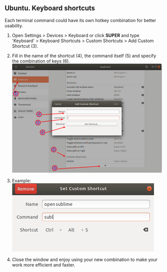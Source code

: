 ## Ubuntu. Keyboard shortcuts

Each terminal command could have its own hotkey combination for better usability.

1. Open Settings > Devices > Keyboard or click **SUPER** and type 'Keyboard' > Keyboard Shortcuts > Custom Shortcuts > Add Custom Shortcut (3).
2. Fill in the name of the shortcut (4), the command itself (5) and specify the combination of keys (6).
![img](../.data/023.png)

3. Example:
![img](../.data/024.png)

4. Close the window and enjoy using your new combination to make your work more efficient and faster.